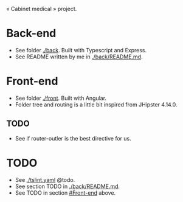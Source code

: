 « Cabinet medical » project.
# Back-end
* See folder [./back](./back). Built with Typescript and Express.
* See README written by me in [./back/README.md](./back/README.md).

# Front-end
* See folder [./front](./front). Built with Angular.
* Folder tree and routing is a little bit inspired from JHipster 4.14.0.

## TODO
* See if router-outler is the best directive for us.

# TODO
* See [./tslint.yaml](./tslint.yaml) @todo.
* See section TODO in [./back/README.md](./back/README.md).
* See TODO in section [#Front-end](#Front-end) above.
